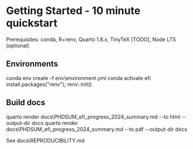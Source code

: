 # Getting Started - 10 minute quickstart

Prerequisites: conda, R+renv, Quarto 1.8.x, TinyTeX [TODO], Node LTS (optional)

## Environments
conda env create -f env\environment.yml
conda activate efi
install.packages("renv"); renv::init()

## Build docs
quarto render docs\PHDSUM_efi_progress_2024_summary.md --to html --output-dir docs
quarto render docs\PHDSUM_efi_progress_2024_summary.md --to pdf  --output-dir docs

See docs\REPRODUCIBILITY.md